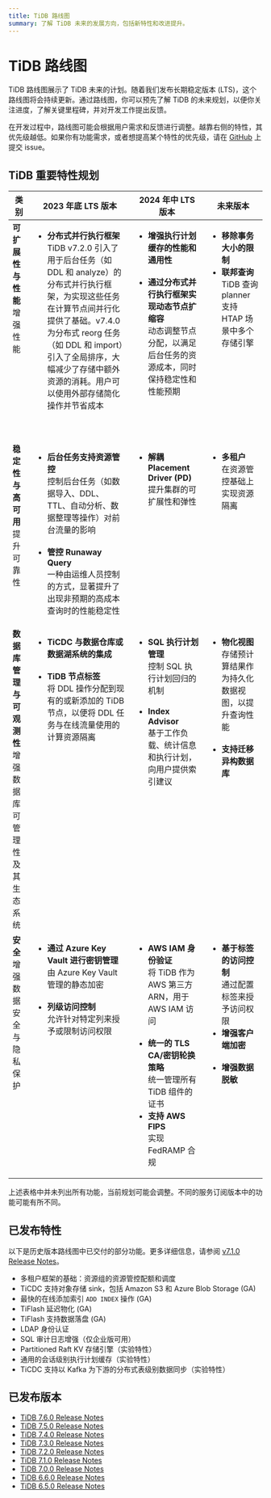 ```yaml
---
title: TiDB 路线图
summary: 了解 TiDB 未来的发展方向，包括新特性和改进提升。
---
```


# TiDB 路线图

TiDB 路线图展示了 TiDB 未来的计划。随着我们发布长期稳定版本 (LTS)，这个路线图将会持续更新。通过路线图，你可以预先了解 TiDB 的未来规划，以便你关注进度，了解关键里程碑，并对开发工作提出反馈。

在开发过程中，路线图可能会根据用户需求和反馈进行调整。越靠右侧的特性，其优先级越低。如果你有功能需求，或者想提高某个特性的优先级，请在 [GitHub](https://github.com/pingcap/tidb/issues) 上提交 issue。

## TiDB 重要特性规划

<table>
  <thead>
    <tr>
      <th>类别</th>
      <th>2023 年底 LTS 版本</th>
      <th>2024 年中 LTS 版本</th>
      <th>未来版本</th>
    </tr>
  </thead>
  <tbody valign="top">
    <tr>
      <td>
        <b>可扩展性与性能</b><br />增强性能
      </td>
      <td>
        <ul>
          <li>
             <b>分布式并行执行框架</b><br />
            TiDB v7.2.0 引入了用于后台任务（如 DDL 和 analyze）的分布式并行执行框架，为实现这些任务在计算节点间并行化提供了基础。v7.4.0 为分布式 reorg 任务（如 DDL 和 import）引入了全局排序，大幅减少了存储中额外资源的消耗。用户可以使用外部存储简化操作并节省成本
          </li>
          <br />
          <br />
        </ul>
      </td>
      <td>
        <ul>
          <li>
            <b>增强执行计划缓存的性能和通用性</b><br />
          </li>
          <br />
          <li>
            <b>通过分布式并行执行框架实现动态节点扩缩容</b><br />
            动态调整节点分配，以满足后台任务的资源成本，同时保持稳定性和性能预期
          </li>
        </ul>
      </td>
      <td>
        <ul>
          <li>
            <b>移除事务大小的限制</b>
          </li>
          <li>
            <b>联邦查询</b>
            TiDB 查询 planner 支持 HTAP 场景中多个存储引擎
          </li>
        </ul>
      </td>
    </tr>
    <tr>
      <td>
        <b>稳定性与高可用</b>
        <br />提升可靠性
      </td>
      <td>
        <ul>
          <li>
            <b>后台任务支持资源管控</b><br />
            控制后台任务（如数据导入、DDL、TTL、自动分析、数据整理等操作）对前台流量的影响
          </li>
          <br />
          <li>
            <b>管控 Runaway Query</b><br />
              一种由运维人员控制的方式，显著提升了出现非预期的高成本查询时的性能稳定性
          </li>
        </ul>
      </td>
      <td>
        <ul>
          <li>
            <b>解耦 Placement Driver (PD)</b>
            <br />提升集群的可扩展性和弹性
          </li>
          <br />
        </ul>
      </td>
      <td>
        <ul>
          <li>
            <b>多租户</b>
            <br />在资源管控基础上实现资源隔离
          </li>
          <br />
        </ul>
      </td>
    </tr>
    <tr>
      <td>
        <b>数据库管理与可观测性</b>
        <br />增强数据库可管理性及其生态系统
      </td>
      <td>
        <ul>
          <li>
            <b>TiCDC 与数据仓库或数据湖系统的集成</b>
            <br />
          </li>
          <br />
          <li>
            <b>TiDB 节点标签</b>
            <br />将 DDL 操作分配到现有的或新添加的 TiDB 节点，以便将 DDL 任务与在线流量使用的计算资源隔离
          </li>
          <br />
        </ul>
      </td>
      <td>
        <ul>
          <li>
            <b>SQL 执行计划管理</b>
            <br />控制 SQL 执行计划回归的机制
          </li>
          <br />
          <li>
            <b>Index Advisor</b>
            <br />基于工作负载、统计信息和执行计划，向用户提供索引建议
          </li>
        </ul>
      </td>
      <td>
        <ul>
          <li>
            <b>物化视图</b>
            <br />存储预计算结果作为持久化数据视图，以提升查询性能
          </li>
          <br />
          <li>
            <b>支持迁移异构数据库</b>
          </li>
          <br />
        </ul>
      </td>
    </tr>
    <tr>
      <td>
        <b>安全</b>
        <br />增强数据安全与隐私保护
      </td>
      <td>
        <ul>
          <li>
            <b>通过 Azure Key Vault 进行密钥管理</b>
            <br />由 Azure Key Vault 管理的静态加密
          </li>
          <br />
          <li>
            <b>列级访问控制</b>
            <br />允许针对特定列来授予或限制访问权限
          </li>
          <br />
        </ul>
      </td>
      <td>
        <ul>
          <li>
            <b>AWS IAM 身份验证</b>
            <br />将 TiDB 作为 AWS 第三方 ARN，用于 AWS IAM 访问
          </li>
          <br />
          <li>
            <b>统一的 TLS CA/密钥轮换策略</b>
            <br />统一管理所有 TiDB 组件的证书
          </li>
          <li>
            <b>支持 AWS FIPS</b>
            <br />实现 FedRAMP 合规
          </li>
        </ul>
      </td>
      <td>
        <ul>
          <li>
            <b>基于标签的访问控制</b>
            <br />通过配置标签来授予访问权限
          </li>
          <li>
            <b>增强客户端加密</b>
          </li>
          <br />
          <li>
            <b>增强数据脱敏</b>
          </li>
        </ul>
      </td>
    </tr>
  </tbody>
</table>

上述表格中并未列出所有功能，当前规划可能会调整。不同的服务订阅版本中的功能可能有所不同。

## 已发布特性

以下是历史版本路线图中已交付的部分功能。更多详细信息，请参阅 [v7.1.0 Release Notes](/releases/release-7.1.0.md)。

- 多租户框架的基础：资源组的资源管控配额和调度
- TiCDC 支持对象存储 sink，包括 Amazon S3 和 Azure Blob Storage (GA)
- 最快的在线添加索引 `ADD INDEX` 操作 (GA)
- TiFlash 延迟物化 (GA)
- TiFlash 支持数据落盘 (GA)
- LDAP 身份认证
- SQL 审计日志增强（仅企业版可用）
- Partitioned Raft KV 存储引擎（实验特性）
- 通用的会话级别执行计划缓存（实验特性）
- TiCDC 支持以 Kafka 为下游的分布式表级别数据同步（实验特性）

## 已发布版本

- [TiDB 7.6.0 Release Notes](/releases/release-7.6.0.md)
- [TiDB 7.5.0 Release Notes](/releases/release-7.5.0.md)
- [TiDB 7.4.0 Release Notes](/releases/release-7.4.0.md)
- [TiDB 7.3.0 Release Notes](/releases/release-7.3.0.md)
- [TiDB 7.2.0 Release Notes](/releases/release-7.2.0.md)
- [TiDB 7.1.0 Release Notes](/releases/release-7.1.0.md)
- [TiDB 7.0.0 Release Notes](/releases/release-7.0.0.md)
- [TiDB 6.6.0 Release Notes](/releases/release-6.6.0.md)
- [TiDB 6.5.0 Release Notes](/releases/release-6.5.0.md)

